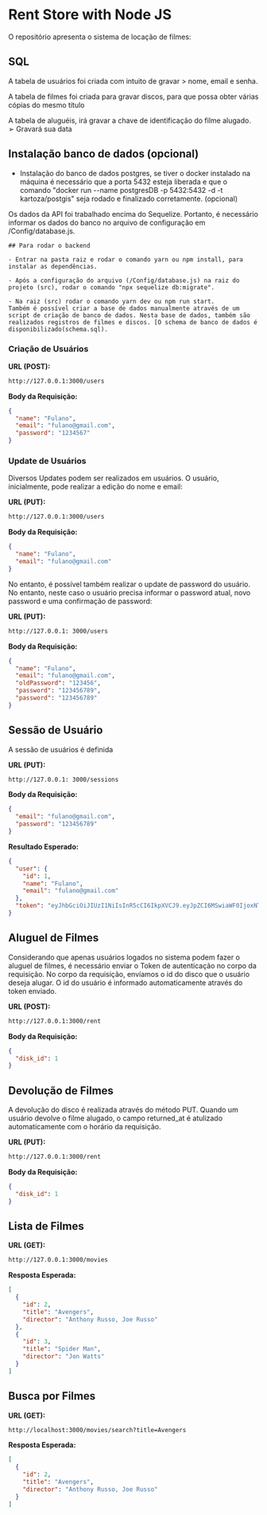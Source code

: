 ﻿# Rent Store with Node JS

O repositório apresenta o sistema de locação de filmes:


## SQL

A tabela de usuários foi criada com intuito de gravar > nome, email e senha. 

A tabela de filmes foi criada para gravar discos, para que possa obter várias cópias do mesmo título

A tabela de aluguéis, irá gravar a chave de identificação do filme alugado.
➢ Gravará sua data



## Instalação banco de dados (opcional)

- Instalação do banco de dados postgres, se tiver o docker instalado na máquina é necessário que
  a porta 5432 esteja liberada e que o comando "docker run --name postgresDB -p 5432:5432 -d -t kartoza/postgis"
  seja rodado e finalizado corretamente. (opcional)

Os dados da API foi trabalhado encima do Sequelize. 
Portanto, é necessário informar os dados do banco no arquivo de configuração em  /Config/database.js.

```
## Para rodar o backend

- Entrar na pasta raiz e rodar o comando yarn ou npm install, para instalar as dependências.

- Após a configuração do arquivo (/Config/database.js) na raiz do projeto (src), rodar o comando "npx sequelize db:migrate".

- Na raiz (src) rodar o comando yarn dev ou npm run start.
Também é possível criar a base de dados manualmente através de um script de criação de banco de dados. Nesta base de dados, também são realizados registros de filmes e discos. [O schema de banco de dados é disponibilizado(schema.sql).
```

### Criação de Usuários

**URL (POST):**

```bash
http://127.0.0.1:3000/users
```

**Body da Requisição:**

```json
{
  "name": "Fulano",
  "email": "fulano@gmail.com",
  "password": "1234567"
}
```

### Update de Usuários

Diversos Updates podem ser realizados em usuários. O usuário, inicialmente, pode realizar a edição do nome e email:

**URL (PUT):**

```bash
http://127.0.0.1:3000/users
```

**Body da Requisição:**

```json
{
  "name": "Fulano",
  "email": "fulano@gmail.com"
}
```

No entanto, é possível também realizar o update de password do usuário. No entanto, neste caso o usuário precisa informar o password atual, novo password e uma confirmação de password:

**URL (PUT):**

```bash
http://127.0.0.1: 3000/users
```

**Body da Requisição:**

```json
{
  "name": "Fulano",
  "email": "fulano@gmail.com",
  "oldPassword": "123456",
  "password": "123456789",
  "password": "123456789"
}
```

## Sessão de Usuário

A sessão de usuários é definida

**URL (PUT):**

```bash
http://127.0.0.1: 3000/sessions
```

**Body da Requisição:**

```json
{
  "email": "fulano@gmail.com",
  "password": "123456789"
}
```

**Resultado Esperado:**

```json
{
  "user": {
    "id": 1,
    "name": "Fulano",
    "email": "fulano@gmail.com"
  },
  "token": "eyJhbGciOiJIUzI1NiIsInR5cCI6IkpXVCJ9.eyJpZCI6MSwiaWF0IjoxNTYyMjU3ODE2LCJleHAiOjE1NjI4NjI2MTZ9.uVTk8oMxQ5tdnG5RG87a7Kawgi0rhyxBcgxcyZQQ8T8"
}
```

## Aluguel de Filmes

Considerando que apenas usuários logados no sistema podem fazer o aluguel de filmes, é necessário enviar o Token de autenticação no corpo da requisição. No corpo da requisição, envíamos o id do disco que o usuário deseja alugar. O id do usuário é informado automaticamente através do token enviado.

**URL (POST):**

```bash
http://127.0.0.1:3000/rent
```

**Body da Requisição:**

```json
{
  "disk_id": 1
}
```

## Devolução de Filmes

A devolução do disco é realizada através do método PUT. Quando um usuário devolve o filme alugado, o campo returned_at é atulizado automaticamente com o horário da requisição.

**URL (PUT):**

```bash
http://127.0.0.1:3000/rent
```

**Body da Requisição:**

```json
{
  "disk_id": 1
}
```

## Lista de Filmes

**URL (GET):**

```bash
http://127.0.0.1:3000/movies
```

**Resposta Esperada:**

```json
[
  {
    "id": 2,
    "title": "Avengers",
    "director": "Anthony Russo, Joe Russo"
  },
  {
    "id": 3,
    "title": "Spider Man",
    "director": "Jon Watts"
  }
]
```

## Busca por Filmes

**URL (GET):**

```bash
http://localhost:3000/movies/search?title=Avengers
```

**Resposta Esperada:**

```json
[
  {
    "id": 2,
    "title": "Avengers",
    "director": "Anthony Russo, Joe Russo"
  }
]
```

